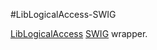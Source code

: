 #LibLogicalAccess-SWIG

[LibLogicalAccess](https://github.com/islog/liblogicalaccess) [SWIG](http://www.swig.org) wrapper.